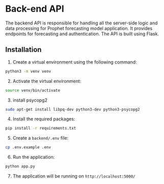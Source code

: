 # Back-end API

The backend API is responsible for handling all the server-side logic and data processing for Prophet forecasting model application. It provides endpoints for forecasting and authentication. The API is built using Flask.

## Installation
1. Create a virtual environment using the following command:
```bash
python3 -m venv venv
```

2. Activate the virtual environment:
```bash
source venv/bin/activate
```

3. install psycopg2
```bash
sudo apt-get install libpq-dev python3-dev python3-psycopg2
```

4. Install the required packages:
```bash
pip install -r requirements.txt
```

5. Create a `backend/.env` file:
```bash
cp .env.example .env
```

6. Run the application:
```bash
python app.py
```

7. The application will be running on `http://localhost:5000/`


